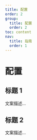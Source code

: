 ```yaml
---
title: 配置
order: 2
group:
  title: 配置
  order: 2
toc: content
nav:
  title: 指南
  order: 1
---
```


# 配置

## 标题 1

文案描述...

## 标题 2

文案描述...
